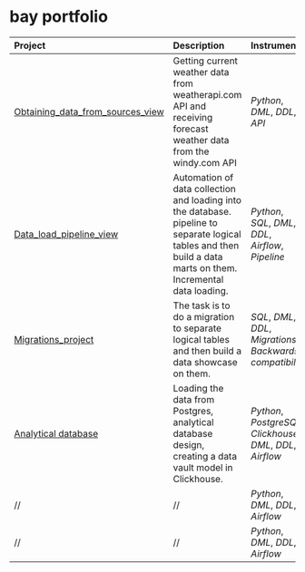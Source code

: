 # bay portfolio

| Project | Description | Instruments |
| :---------------------- | :---------------------- | :---------------------- |
| [Obtaining_data_from_sources_view](/API/) | Getting current weather data from weatherapi.com API and receiving forecast weather data from the windy.com API | *Python*, *DML*, *DDL*, *API* | 
|[Data_load_pipeline_view](/Data_load_pipeline/) | Automation of data collection and loading into the database. pipeline to separate logical tables and then build a data marts on them. Incremental data loading. | *Python*, *SQL*, *DML*, *DDL*, *Airflow*, *Pipeline*| 
| [Migrations_project](/Migrations_project/) |  The task is to do a migration to separate logical tables and then build a data showcase on them.  | *SQL*, *DML*, *DDL*, *Migrations*, *Backwards compatibility*| 
| [Analytical database](/Postgres_to_Clickchouse/)  |  Loading the data from Postgres, analytical database design, creating a data vault model in Clickhouse.  | *Python*, *PostgreSQL*, *Clickhouse*, *DML*, *DDL*, *Airflow*| 
| // | // | *Python*, *DML*, *DDL*, *Airflow*| 
| // |  //  | *Python*, *DML*, *DDL*, *Airflow*| 
